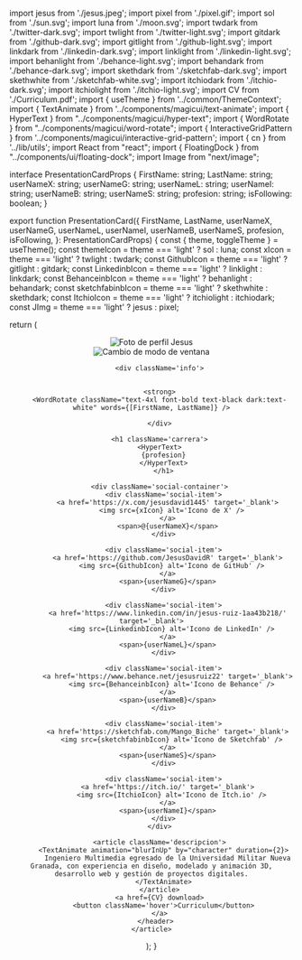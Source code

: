 import jesus from './jesus.jpeg';
import pixel from './pixel.gif';
import sol from './sun.svg';
import luna from './moon.svg';
import twdark from './twitter-dark.svg';
import twlight from './twitter-light.svg';
import gitdark from './github-dark.svg';
import gitlight from './github-light.svg';
import linkdark from './linkedin-dark.svg';
import linklight from './linkedin-light.svg';
import behanlight from './behance-light.svg';
import behandark from './behance-dark.svg';
import skethdark from './sketchfab-dark.svg';
import skethwhite from './sketchfab-white.svg';
import itchiodark from './itchio-dark.svg';
import itchiolight from './itchio-light.svg';
import CV from './Curriculum.pdf';
import { useTheme } from '../common/ThemeContext';
import { TextAnimate } from '../components/magicui/text-animate';
import { HyperText } from "../components/magicui/hyper-text";
import { WordRotate } from "../components/magicui/word-rotate";
import { InteractiveGridPattern } from '../components/magicui/interactive-grid-pattern';
import { cn } from '../lib/utils';
import React from "react";
import { FloatingDock } from "../components/ui/floating-dock";
import Image from "next/image";

interface PresentationCardProps {
  FirstName: string;
  LastName: string;
  userNameX: string;
  userNameG: string;
  userNameL: string;
  userNameI: string;
  userNameB: string;
  userNameS: string;
  profesion: string;
  isFollowing: boolean;
}

export function PresentationCard({
  FirstName,
  LastName,
  userNameX,
  userNameG,
  userNameL,
  userNameI,
  userNameB,
  userNameS,
  profesion,
  isFollowing,
}: PresentationCardProps) {
  const { theme, toggleTheme } = useTheme();
  const themeIcon = theme === 'light' ? sol : luna;
  const xIcon = theme === 'light' ? twlight : twdark;
  const GithubIcon = theme === 'light' ? gitlight : gitdark;
  const LinkedinbIcon = theme === 'light' ? linklight : linkdark;
  const BehanceinbIcon = theme === 'light' ? behanlight : behandark;
  const sketchfabinbIcon = theme === 'light' ? skethwhite : skethdark;
  const ItchioIcon = theme === 'light' ? itchiolight : itchiodark;
  const JImg = theme === 'light' ? jesus : pixel;

  return (
    <article className='tw-followcard'>
      <header className='imagen'>
        <div className='imgcontainer'>
          <img className='avatar' alt='Foto de perfil Jesus' src={JImg} />
        </div>
        <img
          className='IconSun'
          src={themeIcon}
          alt='Cambio de modo de ventana'
          onClick={toggleTheme}
        />

        <div className='info'>
        
    
        <strong>
        <WordRotate className="text-4xl font-bold text-black dark:text-white" words={[FirstName, LastName]} />
 
</strong>
      
        </div>

        <h1 className='carrera'>
        <HyperText>
          {profesion}
          </HyperText>
          </h1>

        <div className='social-container'>
          <div className='social-item'>
            <a href='https://x.com/jesusdavid1445' target='_blank'>
              <img src={xIcon} alt='Icono de X' />
            </a>
            <span>@{userNameX}</span>
          </div>

          <div className='social-item'>
            <a href='https://github.com/JesusDavidR' target='_blank'>
              <img src={GithubIcon} alt='Icono de GitHub' />
            </a>
            <span>{userNameG}</span>
          </div>

          <div className='social-item'>
            <a href='https://www.linkedin.com/in/jesus-ruiz-1aa43b218/' target='_blank'>
              <img src={LinkedinbIcon} alt='Icono de LinkedIn' />
            </a>
            <span>{userNameL}</span>
          </div>

          <div className='social-item'>
            <a href='https://www.behance.net/jesusruiz22' target='_blank'>
              <img src={BehanceinbIcon} alt='Icono de Behance' />
            </a>
            <span>{userNameB}</span>
          </div>

          <div className='social-item'>
            <a href='https://sketchfab.com/Mango_Biche' target='_blank'>
              <img src={sketchfabinbIcon} alt='Icono de Sketchfab' />
            </a>
            <span>{userNameS}</span>
          </div>

          <div className='social-item'>
            <a href='https://itch.io/' target='_blank'>
              <img src={ItchioIcon} alt='Icono de Itch.io' />
            </a>
            <span>{userNameI}</span>
          </div>
        </div>

        <article className='descripcion'>
          <TextAnimate animation="blurInUp" by="character" duration={2}>
            Ingeniero Multimedia egresado de la Universidad Militar Nueva Granada, con experiencia en diseño, modelado y animación 3D, desarrollo web y gestión de proyectos digitales.
          </TextAnimate>
        </article>
        <a href={CV} download>
          <button className='hover'>Curriculum</button>
        </a>
      </header>
    </article>
  );
}
